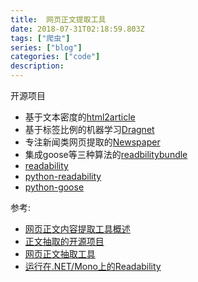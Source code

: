 ```yaml
---
title:  网页正文提取工具
date: 2018-07-31T02:18:59.803Z
tags: ["爬虫"]
series: ["blog"]
categories: ["code"]
description:
---
```


开源项目

- 基于文本密度的[html2article](http://www.cnblogs.com/jasondan/p/3497757.html)
- 基于标签比例的机器学习[Dragnet](https://github.com/seomoz/dragnet) 
- 专注新闻类网页提取的[Newspaper](https://github.com/codelucas/newspaper)
- 集成goose等三种算法的[readbilitybundle](https://github.com/srijiths/readabilityBUNDLE )
- [readability](https://github.com/mozilla/readability)
- [python-readability](https://github.com/buriy/python-readability)
- [python-goose](https://github.com/grangier/python-goose)


参考:

- [网页正文内容提取工具概述](https://www.rockyqi.net/html-text-extraction-tools.html)
- [正文抽取的开源项目](http://www.open-open.com/lib/view/open1412172214656.html)
- [网页正文抽取工具](http://blog.chedushi.com/archives/10757)
- [运行在.NET/Mono上的Readability](http://blog.zhaojie.me/2010/11/readability-runs-on-dotnet.html)
